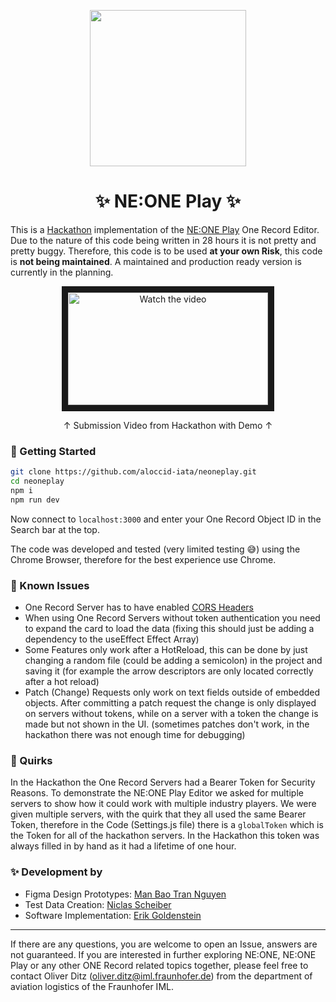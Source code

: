<p align="center">
  <img width="250" height="250" src="https://i.imgur.com/DovNhG7.png">
</p>


<h1 align="center">
  ✨ NE:ONE Play ✨
</h1>

This is a [Hackathon](https://onerecord-fra.devpost.com) implementation of the [NE:ONE Play](https://devpost.com/software/ne-one-play) One Record Editor. Due to the nature of this code being written in 28 hours it is not pretty and pretty buggy. Therefore, this code is to be used <b>at your own Risk</b>, this code is <b>not being maintained</b>. A maintained and production ready version is currently in the planning.

<p align="center">
<a href="http://www.youtube.com/watch?feature=player_embedded&v=WwSXzxIoqN8" target="_blank">
 <img src="http://img.youtube.com/vi/WwSXzxIoqN8/mqdefault.jpg" alt="Watch the video" width="320" height="180" border="10" />
</a>
  <p align="center">&#8593; Submission Video from Hackathon with Demo &#8593;</p>
</p>

### 🏁 Getting Started
```bash
git clone https://github.com/aloccid-iata/neoneplay.git
cd neoneplay
npm i
npm run dev
```
Now connect to `localhost:3000` and enter your One Record Object ID in the Search bar at the top.

The code was developed and tested (very limited testing 😅) using the Chrome Browser, therefore for the best experience use Chrome.

### 🚧 Known Issues
- One Record Server has to have enabled [CORS Headers](https://developer.mozilla.org/en-US/docs/Web/HTTP/CORS)
- When using One Record Servers without token authentication you need to expand the card to load the data (fixing this should just be adding a dependency to the useEffect Effect Array)
- Some Features only work after a HotReload, this can be done by just changing a random file (could be adding a semicolon) in the project and saving it (for example the arrow descriptors are only located correctly after a hot reload)
- Patch (Change) Requests only work on text fields outside of embedded objects. After committing a patch request the change is only displayed on servers without tokens, while on a server with a token the change is made but not shown in the UI. (sometimes patches don't work, in the hackathon there was not enough time for debugging)

### 🔎 Quirks
In the Hackathon the One Record Servers had a Bearer Token for Security Reasons. To demonstrate the NE:ONE Play Editor we asked for multiple servers to show how it could work with multiple industry players. We were given multiple servers, with the quirk that they all used the same Bearer Token, therefore in the Code (Settings.js file) there is a `globalToken` which is the Token for all of the hackathon servers. In the Hackathon this token was always filled in by hand as it had a lifetime of one hour.

### ✨ Development by
- Figma Design Prototypes: [Man Bao Tran Nguyen](https://www.linkedin.com/in/trannguyen97/)
- Test Data Creation: [Niclas Scheiber](https://www.linkedin.com/in/niclas-scheiber-1283b8105/)
- Software Implementation: [Erik Goldenstein](https://www.linkedin.com/in/erik-goldenstein-a338a1224/)

--------
If there are any questions, you are welcome to open an Issue, answers are not guaranteed. If you are interested in further exploring NE:ONE, NE:ONE Play or any other ONE Record related topics together, please feel free to contact Oliver Ditz (oliver.ditz@iml.fraunhofer.de) from the department of aviation logistics of the Fraunhofer IML.
